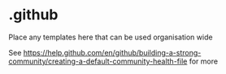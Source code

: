 # .github
Place any templates here that can be used organisation wide

See https://help.github.com/en/github/building-a-strong-community/creating-a-default-community-health-file for more
